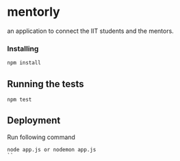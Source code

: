 # mentorly
an application to connect the IIT students and the mentors.


### Installing

```
npm install
```

## Running the tests

```
npm test
```

## Deployment

Run following command

```
node app.js or nodemon app.js
``
